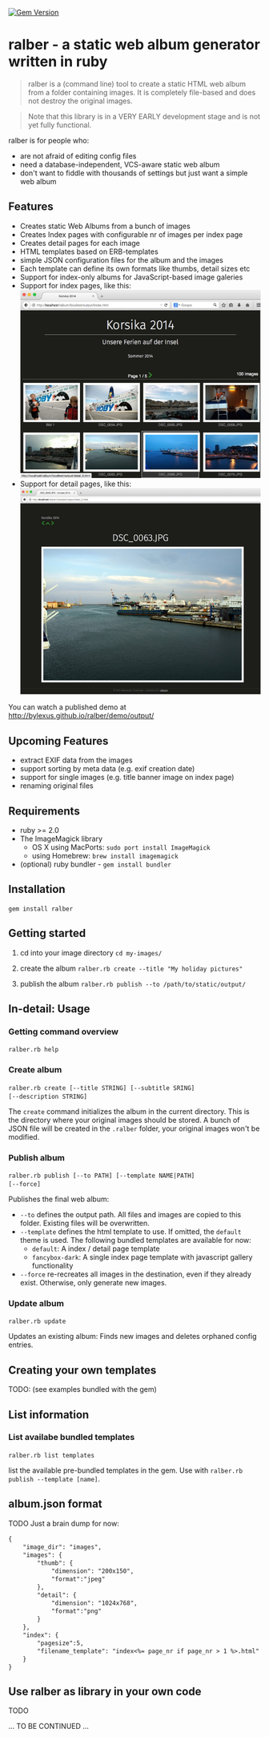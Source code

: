 [![Gem Version](https://badge.fury.io/rb/ralber.svg)](http://badge.fury.io/rb/ralber)

# ralber - a static web album generator written in ruby

> ralber is a (command line) tool to create a static HTML web album from a folder containing images. It is completely file-based and does not 
destroy the original images.

> Note that this library is in a VERY EARLY development stage and is not yet fully functional.

ralber is for people who:

* are not afraid of editing config files
* need a database-independent, VCS-aware static web album
* don't want to fiddle with thousands of settings but just want a simple web album

## Features

* Creates static Web Albums from a bunch of images
* Creates Index pages with configurable nr of images per index page
* Creates detail pages for each image
* HTML templates based on ERB-templates
* simple JSON configuration files for the album and the images
* Each template can define its own formats like thumbs, detail sizes etc
* Support for index-only albums for JavaScript-based image galeries
* Support for index pages, like this:
  ![alt text](doc/sample-index.jpg "Sample Index page")
* Support for detail pages, like this:
  ![alt text](doc/sample-detail.jpg "Sample Detail page")

You can watch a published demo at http://bylexus.github.io/ralber/demo/output/

## Upcoming Features

* extract EXIF data from the images
* support sorting by meta data (e.g. exif creation date)
* support for single images (e.g. title banner image on index page)
* renaming original files

## Requirements

* ruby >= 2.0
* The ImageMagick library
  * OS X using MacPorts: <code>sudo port install ImageMagick</code>
  * using Homebrew: <code>brew install imagemagick</code>
* (optional) ruby bundler - <code>gem install bundler</code>

## Installation

    gem install ralber
  
## Getting started

1. cd into your image directory
   `cd my-images/`

2. create the album
   `ralber.rb create --title "My holiday pictures"`

3. publish the album
   `ralber.rb publish --to /path/to/static/output/`

## In-detail: Usage

### Getting command overview

<code>ralber.rb help</code>

### Create album

<code>ralber.rb create [--title STRING] [--subtitle SRING] [--description STRING]</code>

The <code>create</code> command initializes the album in the current directory. This is the directory where your original images should be stored. A bunch of JSON file will be created in the <code>.ralber</code> folder, your original images won't be modified.

### Publish album

<code>ralber.rb publish [--to PATH] [--template NAME|PATH] [--force]</code>

Publishes the final web album:

* <code>--to</code> defines the output path. All files and images are copied to this folder. Existing files will be overwritten.
* <code>--template</code> defines the html template to use. If omitted, the <code>default</code> theme is used. The following bundled templates are available for now:
  - <code>default</code>: A index / detail page template
  - <code>fancybox-dark</code>: A single index page template with javascript gallery functionality
* <code>--force</code> re-recreates all images in the destination, even if they already exist. Otherwise, only generate new images.

### Update album

<code>ralber.rb update</code>

Updates an existing album: Finds new images and deletes orphaned config entries.

## Creating your own templates

TODO: (see examples bundled with the gem)

## List information

### List availabe bundled templates

<code>ralber.rb list templates</code>

list the available pre-bundled templates in the gem.
Use with <code>ralber.rb publish --template [name]</code>.

## album.json format

TODO 
Just a brain dump for now:
```
{
    "image_dir": "images",
    "images": {
        "thumb": {
            "dimension": "200x150",
            "format":"jpeg"
        },
        "detail": {
            "dimension": "1024x768",
            "format":"png"
        }
    },
    "index": {
        "pagesize":5,
        "filename_template": "index<%= page_nr if page_nr > 1 %>.html"
    }
}

```

## Use ralber as library in your own code

TODO

... TO BE CONTINUED ...
